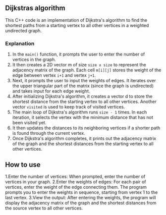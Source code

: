 ## Dijkstras algorithm

This C++ code is an implementation of Dijkstra's algorithm to find the shortest paths from a starting vertex to all other vertices in a weighted undirected graph. 
### Explanation
1. In the `main()` function, it prompts the user to enter the number of vertices in the graph.
2. It then creates a 2D vector m of size `size x size` to represent the adjacency matrix of the graph. Each cell `m[i][j]` stores the weight of the edge between vertex `i+1` and vertex `j+1`.
3. Next, it prompts the user to input the weights of edges. It iterates over the upper triangular part of the matrix (since the graph is undirected) and takes input for each edge weight.
4. After initializing Dijkstra's algorithm, it creates a vector d to store the shortest distance from the starting vertex to all other vertices. Another vector `visited` is used to keep track of visited vertices.
5. The main loop of Dijkstra's algorithm runs `size - 1` times. In each iteration, it selects the vertex with the minimum distance that has not been visited yet.
6. It then updates the distances to its neighboring vertices if a shorter path is found through the current vertex.
7. Once Dijkstra's algorithm completes, it prints out the adjacency matrix of the graph and the shortest distances from the starting vertex to all other vertices.

## How to use
1.Enter the number of vertices: When prompted, enter the number of vertices in your graph.
2.Enter the weights of edges: For each pair of vertices, enter the weight of the edge connecting them. The program prompts you to enter the weights in sequence, starting from vertex 1 to the last vertex.
3.View the output: After entering the weights, the program will display the adjacency matrix of the graph and the shortest distances from the source vertex to all other vertices.
